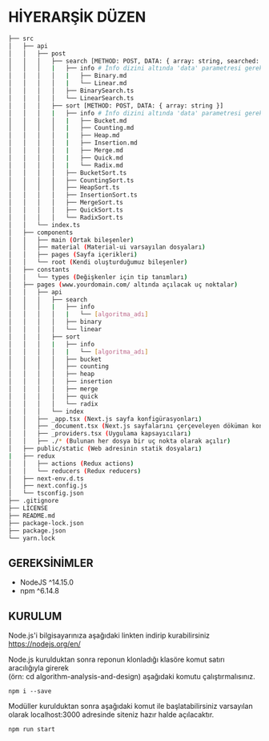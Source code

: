 # HİYERARŞİK DÜZEN
  
```bash
├── src
│   ├── api 
│   │   ├── post 
│   │   │   ├── search [METHOD: POST, DATA: { array: string, searched: string }]
│   │   │   |   ├── info # İnfo dizini altında 'data' parametresi gerekmez.
│   │   │   │   |   ├── Binary.md
│   │   │   │   |   └── Linear.md
│   │   │   │   ├── BinarySearch.ts
│   │   │   │   └── LinearSearch.ts
│   │   │   ├── sort [METHOD: POST, DATA: { array: string }] 
│   │   │   |   ├── info # İnfo dizini altında 'data' parametresi gerekmez.
│   │   │   │   |   ├── Bucket.md
│   │   │   │   |   ├── Counting.md
│   │   │   │   |   ├── Heap.md
│   │   │   │   |   ├── Insertion.md
│   │   │   │   |   ├── Merge.md
│   │   │   │   |   ├── Quick.md
│   │   │   │   |   └── Radix.md
│   │   │   │   ├── BucketSort.ts
│   │   │   │   ├── CountingSort.ts 
│   │   │   │   ├── HeapSort.ts 
│   │   │   │   ├── InsertionSort.ts 
│   │   │   │   ├── MergeSort.ts 
│   │   │   │   ├── QuickSort.ts
│   │   │   │   └── RadixSort.ts
│   │   └── index.ts 
│   ├── components
│   │   ├── main (Ortak bileşenler)
│   │   ├── material (Material-ui varsayılan dosyaları)
│   │   ├── pages (Sayfa içerikleri)
│   │   └── root (Kendi oluşturduğumuz bileşenler)
│   ├── constants
│   │   └── types (Değişkenler için tip tanımları)
│   ├── pages (www.yourdomain.com/ altında açılacak uç noktalar)
│   │   ├── api
│   │   │   ├── search 
│   │   │   |   ├── info 
│   │   │   │   |   └── [algoritma_adı]
│   │   │   │   ├── binary
│   │   │   │   └── linear
│   │   │   ├── sort
│   │   │   |   ├── info 
│   │   │   │   |   └── [algoritma_adı]
│   │   │   │   ├── bucket
│   │   │   │   ├── counting
│   │   │   │   ├── heap
│   │   │   │   ├── insertion
│   │   │   │   ├── merge
│   │   │   │   ├── quick
│   │   │   │   └── radix
│   │   │   └── index
│   │   ├── _app.tsx (Next.js sayfa konfigürasyonları)
│   │   ├── _document.tsx (Next.js sayfalarını çerçeveleyen döküman konfigürasyonları)
│   │   ├── _providers.tsx (Uygulama kapsayıcıları)
│   │   ├── ./* (Bulunan her dosya bir uç nokta olarak açılır)
│   ├── public/static (Web adresinin statik dosyaları)
|   ├── redux
│   │   ├── actions (Redux actions)
│   │   └── reducers (Redux reducers)
│   ├── next-env.d.ts
│   ├── next.config.js
│   └── tsconfig.json
├── .gitignore
├── LICENSE
├── README.md
├── package-lock.json
├── package.json
└── yarn.lock
```
## GEREKSİNİMLER
- NodeJS ^14.15.0
- npm ^6.14.8

## KURULUM

Node.js'i bilgisayarınıza aşağıdaki linkten indirip kurabilirsiniz  
https://nodejs.org/en/  

Node.js kurulduktan sonra reponun klonladığı klasöre komut satırı aracılığıyla girerek   
(örn: cd algorithm-analysis-and-design) aşağıdaki komutu çalıştırmalısınız.

    npm i --save

Modüller kurulduktan sonra aşağıdaki komut ile başlatabilirsiniz varsayılan olarak localhost:3000 adresinde siteniz hazır halde açılacaktır.

    npm run start
